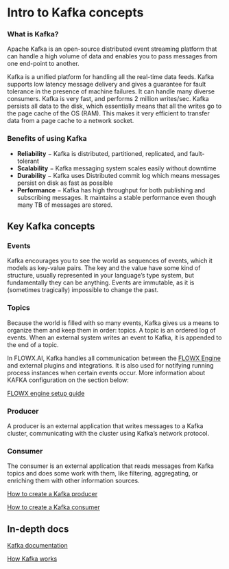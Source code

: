 # Intro to Kafka concepts

### What is Kafka?

Apache Kafka is an open-source distributed event streaming platform that can handle a high volume of data and enables you to pass messages from one end-point to another.

Kafka is a unified platform for handling all the real-time data feeds. Kafka supports low latency message delivery and gives a guarantee for fault tolerance in the presence of machine failures. It can handle many diverse consumers. Kafka is very fast, and performs 2 million writes/sec. Kafka persists all data to the disk, which essentially means that all the writes go to the page cache of the OS (RAM). This makes it very efficient to transfer data from a page cache to a network socket.

### Benefits of using Kafka

* **Reliability** − Kafka is distributed, partitioned, replicated, and fault-tolerant
* **Scalability** − Kafka messaging system scales easily without downtime
* **Durability** − Kafka uses Distributed commit log which means messages persist on disk as fast as possible
* **Performance** − Kafka has high throughput for both publishing and subscribing messages. It maintains a stable performance even though many TB of messages are stored.

## Key Kafka concepts

### Events

Kafka encourages you to see the world as sequences of events, which it models as key-value pairs. The key and the value have some kind of structure, usually represented in your language’s type system, but fundamentally they can be anything. Events are immutable, as it is (sometimes tragically) impossible to change the past.

### Topics

Because the world is filled with so many events, Kafka gives us a means to organize them and keep them in order: topics. A topic is an ordered log of events. When an external system writes an event to Kafka, it is appended to the end of a topic.

In FLOWX.AI, Kafka handles all communication between the [FLOWX Engine](../../../platform-deep-dive/core-components/flowx-engine.md) and external plugins and integrations. It is also used for notifying running process instances when certain events occur.  More information about KAFKA configuration on the section below:

[FLOWX engine setup guide](../../../platform-setup-guides/flowx-engine-setup-guide/flowx-engine-setup-guide.md)


### Producer

A producer is an external application that writes messages to a Kafka cluster, communicating with the cluster using Kafka’s network protocol.

### Consumer

The consumer is an external application that reads messages from Kafka topics and does some work with them, like filtering, aggregating, or enriching them with other information sources.


[How to create a Kafka producer](../../../platform-deep-dive/integrations/creating-a-kafka-producer.md)


[How to create a Kafka consumer](../../../platform-deep-dive/integrations/creating-a-kafka-consumer.md)


## In-depth docs

[Kafka documentation](https://kafka.apache.org/intro)

[How Kafka works](https://www.confluent.io/blog/apache-kafka-intro-how-kafka-works/)
